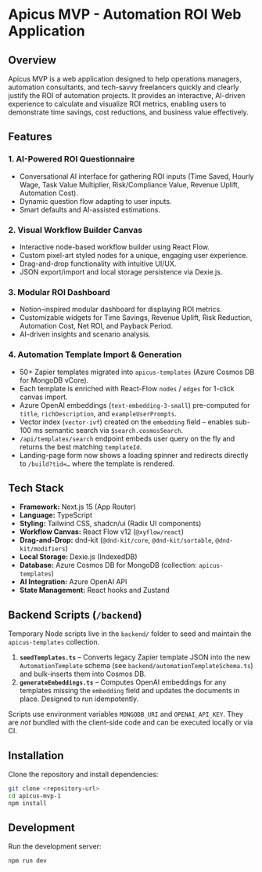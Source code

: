 # Apicus MVP - Automation ROI Web Application

## Overview

Apicus MVP is a web application designed to help operations managers, automation consultants, and tech-savvy freelancers quickly and clearly justify the ROI of automation projects. It provides an interactive, AI-driven experience to calculate and visualize ROI metrics, enabling users to demonstrate time savings, cost reductions, and business value effectively.

## Features

### 1. AI-Powered ROI Questionnaire
- Conversational AI interface for gathering ROI inputs (Time Saved, Hourly Wage, Task Value Multiplier, Risk/Compliance Value, Revenue Uplift, Automation Cost).
- Dynamic question flow adapting to user inputs.
- Smart defaults and AI-assisted estimations.

### 2. Visual Workflow Builder Canvas
- Interactive node-based workflow builder using React Flow.
- Custom pixel-art styled nodes for a unique, engaging user experience.
- Drag-and-drop functionality with intuitive UI/UX.
- JSON export/import and local storage persistence via Dexie.js.

### 3. Modular ROI Dashboard
- Notion-inspired modular dashboard for displaying ROI metrics.
- Customizable widgets for Time Savings, Revenue Uplift, Risk Reduction, Automation Cost, Net ROI, and Payback Period.
- AI-driven insights and scenario analysis.

### 4. Automation Template Import & Generation
- 50+ Zapier templates migrated into `apicus-templates` (Azure Cosmos DB for MongoDB vCore).
- Each template is enriched with React-Flow `nodes` / `edges` for 1-click canvas import.
- Azure OpenAI embeddings (`text-embedding-3-small`) pre-computed for `title`, `richDescription`, and `exampleUserPrompts`.
- Vector index (`vector-ivf`) created on the `embedding` field – enables sub-100 ms semantic search via `$search.cosmosSearch`.
- `/api/templates/search` endpoint embeds user query on the fly and returns the best matching `templateId`.
- Landing-page form now shows a loading spinner and redirects directly to `/build?tid=…` where the template is rendered.

## Tech Stack

- **Framework:** Next.js 15 (App Router)
- **Language:** TypeScript
- **Styling:** Tailwind CSS, shadcn/ui (Radix UI components)
- **Workflow Canvas:** React Flow v12 (`@xyflow/react`)
- **Drag-and-Drop:** dnd-kit (`@dnd-kit/core`, `@dnd-kit/sortable`, `@dnd-kit/modifiers`)
- **Local Storage:** Dexie.js (IndexedDB)
- **Database:** Azure Cosmos DB for MongoDB (collection: `apicus-templates`)
- **AI Integration:** Azure OpenAI API
- **State Management:** React hooks and Zustand

## Backend Scripts (`/backend`)

Temporary Node scripts live in the `backend/` folder to seed and maintain the `apicus-templates` collection.

1. **`seedTemplates.ts`** – Converts legacy Zapier template JSON into the new `AutomationTemplate` schema (see `backend/automationTemplateSchema.ts`) and bulk-inserts them into Cosmos DB.
2. **`generateEmbeddings.ts`** – Computes OpenAI embeddings for any templates missing the `embedding` field and updates the documents in place. Designed to run idempotently.

Scripts use environment variables `MONGODB_URI` and `OPENAI_API_KEY`. They are *not* bundled with the client-side code and can be executed locally or via CI.

## Installation

Clone the repository and install dependencies:

```bash
git clone <repository-url>
cd apicus-mvp-1
npm install
```

## Development

Run the development server:

```bash
npm run dev
```